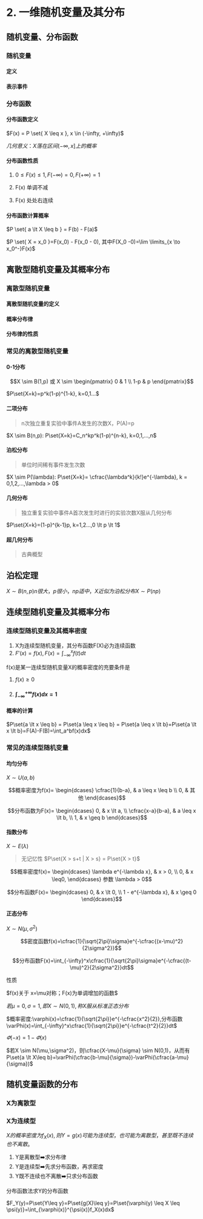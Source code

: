 # 2. 一维随机变量及其分布

## 随机变量、分布函数

### 随机变量

#### 定义

#### 表示事件

### 分布函数

#### 分布函数定义

$F(x) = P \set{ X \leq x }, x \in (-\infty, +\infty)$

$几何意义：X 落在区间 (-\infty, x] 上的概率$

#### 分布函数性质

1. $0 \leq F(x) \leq 1, F(-\infty)=0, F(+\infty)=1$

2. F(x) 单调不减
3. F(x) 处处右连续

#### 分布函数计算概率

$P \set{ a \lt X \leq b } = F(b) - F(a)$

$P \set{ X = x_0 }=F(x_0) - F(x_0 - 0), 其中F(X_0 -0)=\lim \limits_{x \to x_0^-}F(x)$

## 离散型随机变量及其概率分布

### 离散型随机变量

#### 离散型随机变量的定义

#### 概率分布律

#### 分布律的性质

### 常见的离散型随机变量

#### 0-1分布

$$X \sim B(1,p) 或 X \sim
\begin{pmatrix}
  0 & 1 \\
  1-p & p
\end{pmatrix}$$

$P\set{X=k}=p^k(1-p)^{1-k}, k=0,1...$

#### 二项分布

> n次独立重复实验中事件A发生的次数X，P(A)=p

$X \sim B(n,p): P\set{X=k}=C_n^kp^k(1-p)^{n-k}, k=0,1,...,n$

#### 泊松分布

> 单位时间稀有事件发生次数

$X \sim P(\lambda): P\set{X=k}= \cfrac{\lambda^k}{k!}e^{-\lambda}, k = 0,1,2,...,\lambda > 0$

#### 几何分布

> 独立重复实验中事件A首次发生时进行的实验次数X服从几何分布

$P\set{X=k}=(1-p)^{k-1}p, k=1,2...,0 \lt p \lt 1$

#### 超几何分布

> 古典概型

## 泊松定理

$X \sim B(n,p) n很大，p很小，np适中，X 近似为泊松分布 X \sim P(np)$

## 连续型随机变量及其概率分布

### 连续型随机变量及其概率密度

1. X为连续型随机变量，其分布函数F(X)必为连续函数
2. $F'(x)=f(x), F(x)=\int_{-\infty}^{x}f(t)dt$

f(x)是某一连续型随机变量X的概率密度的充要条件是

1. $f(x) \geq 0$

2. #### $\int_{-\infty}^{+\infty}f(x)dx=1$

#### 概率的计算

$P\set{a \lt x \leq b} = P\set{a \leq x \leq b} = P\set{a \leq x \lt b}=P\set{a \lt x \lt b}=F(A)-F(B)=\int_a^bf(x)dx$

### 常见的连续型随机变量

#### 均匀分布

$X \sim U(a,b)$

$$概率密度为f(x)=
\begin{dcases}
  \cfrac{1}{b-a}, & a \leq x \leq b \\
  0, & 其他
\end{dcases}$$

$$分布函数为F(x)=
\begin{dcases}
  0, & x \lt a, \\
  \cfrac{x-a}{b-a}, & a \leq x \lt b, \\
  1, & x \geq b
\end{dcases}$$

#### 指数分布

$X \sim E(\lambda)$

> 无记忆性 $P\set{X > s+t | X > s} = P\set{X > t}$

$$概率密度f(x)=
\begin{dcases}
  \lambda e^{-\lambda x}, & x > 0, \\
  0, & x \leq0,
\end{dcases} 参数 \lambda > 0$$

$$分布函数F(x)=
\begin{dcases}
  0, & x \lt 0, \\
  1 - e^{-\lambda x}, & x \geq 0
\end{dcases}$$

#### 正态分布

$X \sim N(\mu,\sigma^2)$

$$密度函数f(x)=\cfrac{1}{\sqrt{2\pi}\sigma}e^{-\cfrac{(x-\mu)^2}{2\sigma^2}}$$

$$分布函数F(x)=\int_{-\infty}^x\cfrac{1}{\sqrt{2\pi}\sigma}e^{-\cfrac{(t-\mu)^2}{2\sigma^2}}dt$$

性质

$f(x)关于 x=\mu对称；F(x)为单调增加的函数$

$若\mu=0,\sigma=1,即X \sim N(0,1),称X服从标准正态分布$

$概率密度:\varphi(x)=\cfrac{1}{\sqrt{2\pi}}e^{-\cfrac{x^2}{2}},分布函数\varPhi(x)=\int_{-\infty}^x\cfrac{1}{\sqrt{2\pi}}e^{-\cfrac{t^2}{2}}dt$

$\varPhi(-x) = 1 - \varPhi(x)$

$若X \sim N(\mu,\sigma^2)，则\cfrac{X-\mu}{\sigma} \sim N(0,1)，从而有 P\set{a \lt X\leq b}=\varPhi(\cfrac{b-\mu}{\sigma})-\varPhi(\cfrac{a-\mu}{\sigma})$

## 随机变量函数的分布

### X为离散型

### X为连续型

$X的概率密度为f_X(x),则Y=g(x)可能为连续型，也可能为离散型，甚至既不连续也不离散。$

1. Y是离散型➡️求分布律
2. Y是连续型➡️先求分布函数，再求密度
3. Y既不连续也不离散➡️只求分布函数

分布函数法求Y的分布函数

$F_Y(y)=P\set{Y\leq y}=P\set{g(X)\leq y}=P\set{\varphi(y) \leq X \leq \psi(y)}=\int_{\varphi(x)}^{\psi(x)}f_X(x)dx$
